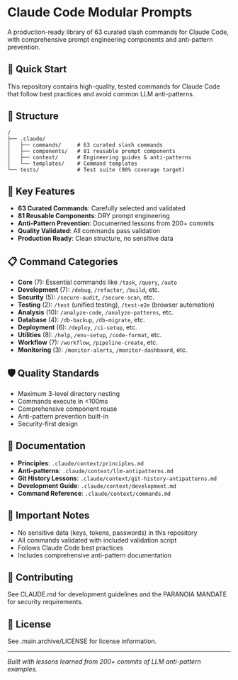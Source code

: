 # Claude Code Modular Prompts

A production-ready library of 63 curated slash commands for Claude Code, with comprehensive prompt engineering components and anti-pattern prevention.

## 🚀 Quick Start

This repository contains high-quality, tested commands for Claude Code that follow best practices and avoid common LLM anti-patterns.

## 📁 Structure

```
/
├── .claude/
│   ├── commands/     # 63 curated slash commands
│   ├── components/   # 81 reusable prompt components
│   ├── context/      # Engineering guides & anti-patterns
│   └── templates/    # Command templates
└── tests/            # Test suite (90% coverage target)
```

## 🎯 Key Features

- **63 Curated Commands**: Carefully selected and validated
- **81 Reusable Components**: DRY prompt engineering
- **Anti-Pattern Prevention**: Documented lessons from 200+ commits
- **Quality Validated**: All commands pass validation
- **Production Ready**: Clean structure, no sensitive data

## 📋 Command Categories

- **Core** (7): Essential commands like `/task`, `/query`, `/auto`
- **Development** (7): `/debug`, `/refactor`, `/build`, etc.
- **Security** (5): `/secure-audit`, `/secure-scan`, etc.
- **Testing** (2): `/test` (unified testing), `/test-e2e` (browser automation)
- **Analysis** (10): `/analyze-code`, `/analyze-patterns`, etc.
- **Database** (4): `/db-backup`, `/db-migrate`, etc.
- **Deployment** (6): `/deploy`, `/ci-setup`, etc.
- **Utilities** (8): `/help`, `/env-setup`, `/code-format`, etc.
- **Workflow** (7): `/workflow`, `/pipeline-create`, etc.
- **Monitoring** (3): `/monitor-alerts`, `/monitor-dashboard`, etc.

## 🛡️ Quality Standards

- Maximum 3-level directory nesting
- Commands execute in <100ms
- Comprehensive component reuse
- Anti-pattern prevention built-in
- Security-first design

## 📖 Documentation

- **Principles**: `.claude/context/principles.md`
- **Anti-patterns**: `.claude/context/llm-antipatterns.md`
- **Git History Lessons**: `.claude/context/git-history-antipatterns.md`
- **Development Guide**: `.claude/context/development.md`
- **Command Reference**: `.claude/context/commands.md`

## 🚨 Important Notes

- No sensitive data (keys, tokens, passwords) in this repository
- All commands validated with included validation script
- Follows Claude Code best practices
- Includes comprehensive anti-pattern documentation

## 🤝 Contributing

See CLAUDE.md for development guidelines and the PARANOIA MANDATE for security requirements.

## 📄 License

See .main.archive/LICENSE for license information.

---

*Built with lessons learned from 200+ commits of LLM anti-pattern examples.*